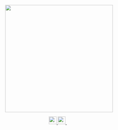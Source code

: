 <!--
<h1 align='center'>
Hi there 👋 I'm Rawan ⚡
</h1>
-->
<p align='center'>
  <a href="#"><img src="https://github-readme-stats.vercel.app/api?username=rawan-abdo&show_icons=true&count_private=true&theme=light" width="350"></a>
</p>

<p align='center'>
    
  <a href="https://www.linkedin.com/in/rawan-abdo/" rel = "external">
    <img src="https://img.shields.io/badge/linkedin-%230077B5.svg?&style=for-the-badge&logo=linkedin&logoColor=white" height = "25"/>
  </a>  
  
  
  <a href="mailto:rawanzabdo@gmail.com">
    <img src="https://img.shields.io/badge/Gmail-D14836?style=for-the-badge&logo=gmail&logoColor=white" height= "25"/>        
  </a>&nbsp;&nbsp;
  
</p>



<!--
**rawan-abdo/rawan-abdo** is a ✨ _special_ ✨ repository because its `README.md` (this file) appears on your GitHub profile.

Here are some ideas to get you started:
<a onclick="window.open(this.href,'_blank');return false;" href = "https://www.linkedin.com/in/rawan-abdo/">
- 🔭 I’m currently working on ...
- 🌱 I’m currently learning ...
- 👯 I’m looking to collaborate on ...
- 🤔 I’m looking for help with ...
- 💬 Ask me about ...
- 📫 How to reach me: ...
- 😄 Pronouns: ...
- ⚡ Fun fact: ...
-->
